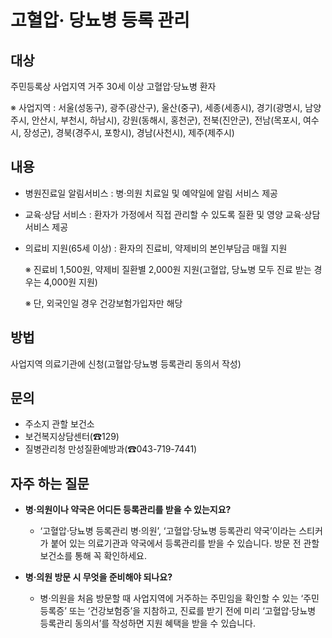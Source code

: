 # 고혈압· 당뇨병 등록 관리

## 대상
주민등록상 사업지역 거주 30세 이상 고혈압·당뇨병 환자  

※ 사업지역 : 서울(성동구), 광주(광산구), 울산(중구), 세종(세종시), 경기(광명시, 남양주시, 안산시, 부천시, 하남시), 강원(동해시, 홍천군), 전북(진안군), 전남(목포시, 여수시, 장성군), 경북(경주시, 포항시), 경남(사천시), 제주(제주시)


## 내용
- 병원진료일 알림서비스 : 병·의원 치료일 및 예약일에 알림 서비스 제공
- 교육·상담 서비스 : 환자가 가정에서 직접 관리할 수 있도록 질환 및 영양 교육·상담 서비스 제공
- 의료비 지원(65세 이상) : 환자의 진료비, 약제비의 본인부담금 매월 지원
   
   ※ 진료비 1,500원, 약제비 질환별 2,000원 지원(고혈압, 당뇨병 모두 진료 받는 경우는 4,000원 지원)
   
   ※ 단, 외국인일 경우 건강보험가입자만 해당

## 방법
사업지역 의료기관에 신청(고혈압·당뇨병 등록관리 동의서 작성)

## 문의
- 주소지 관할 보건소
- 보건복지상담센터(☎129)
- 질병관리청 만성질환예방과(☎043-719-7441)

## 자주 하는 질문
- **병·의원이나 약국은 어디든 등록관리를 받을 수 있는지요?**
   - ‘고혈압·당뇨병 등록관리 병·의원’, ‘고혈압·당뇨병 등록관리 약국’이라는 스티커가 붙어 있는 의료기관과 약국에서 등록관리를 받을 수 있습니다. 방문 전 관할 보건소를 통해 꼭 확인하세요.

- **병·의원 방문 시 무엇을 준비해야 되나요?**
   - 병·의원을 처음 방문할 때 사업지역에 거주하는 주민임을 확인할 수 있는 ‘주민등록증’ 또는 ‘건강보험증’을 지참하고, 진료를 받기 전에 미리 ‘고혈압·당뇨병 등록관리 동의서’를 작성하면 지원 혜택을 받을 수 있습니다.
